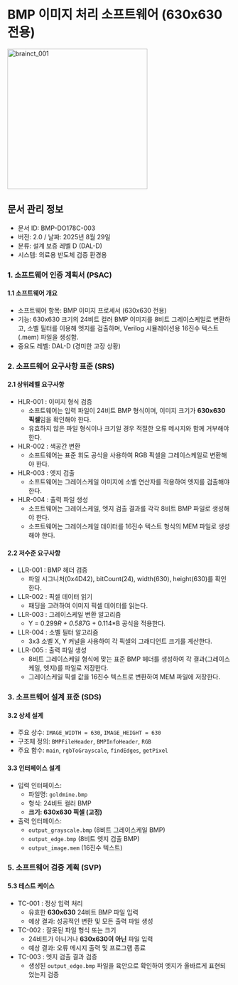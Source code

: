 # BMP 이미지 처리 소프트웨어 (630x630 전용)
<img width="315" height="315" alt="brainct_001" src="https://github.com/user-attachments/assets/8d03445f-322d-4cc2-9d90-251370a270b4" />


## 문서 관리 정보
 - 문서 ID: BMP-DO178C-003
 - 버전: 2.0 / 날짜: 2025년 8월 29일
 - 분류: 설계 보증 레벨 D (DAL-D)
 - 시스템: 의료용 반도체 검증 환경용

### 1. 소프트웨어 인증 계획서 (PSAC)
#### 1.1 소프트웨어 개요
 - 소프트웨어 항목: BMP 이미지 프로세서 (630x630 전용)
 - 기능: 630x630 크기의 24비트 컬러 BMP 이미지를 8비트 그레이스케일로 변환하고, 소벨 필터를 이용해 엣지를 검출하며, Verilog 시뮬레이션용 16진수 텍스트(.mem) 파일을 생성함.
 - 중요도 레벨: DAL-D (경미한 고장 상황)

### 2. 소프트웨어 요구사항 표준 (SRS)
#### 2.1 상위레벨 요구사항
 * HLR-001 : 이미지 형식 검증
   * 소프트웨어는 입력 파일이 24비트 BMP 형식이며, 이미지 크기가 **630x630 픽셀**임을 확인해야 한다.
   * 유효하지 않은 파일 형식이나 크기일 경우 적절한 오류 메시지와 함께 거부해야 한다.
 * HLR-002 : 색공간 변환
   * 소프트웨어는 표준 휘도 공식을 사용하여 RGB 픽셀을 그레이스케일로 변환해야 한다.
 * HLR-003 : 엣지 검출
   * 소프트웨어는 그레이스케일 이미지에 소벨 연산자를 적용하여 엣지를 검출해야 한다.
 * HLR-004 : 출력 파일 생성
   * 소프트웨어는 그레이스케일, 엣지 검출 결과를 각각 8비트 BMP 파일로 생성해야 한다.
   * 소프트웨어는 그레이스케일 데이터를 16진수 텍스트 형식의 MEM 파일로 생성해야 한다.

#### 2.2 저수준 요구사항
 * LLR-001 : BMP 헤더 검증
   * 파일 시그니처(0x4D42), bitCount(24), width(630), height(630)를 확인한다.
 * LLR-002 : 픽셀 데이터 읽기
   * 패딩을 고려하여 이미지 픽셀 데이터를 읽는다.
 * LLR-003 : 그레이스케일 변환 알고리즘
   * Y = 0.299*R + 0.587*G + 0.114*B 공식을 적용한다.
 * LLR-004 : 소벨 필터 알고리즘
   * 3x3 소벨 X, Y 커널을 사용하여 각 픽셀의 그래디언트 크기를 계산한다.
 * LLR-005 : 출력 파일 생성
   * 8비트 그레이스케일 형식에 맞는 표준 BMP 헤더를 생성하여 각 결과(그레이스케일, 엣지)를 파일로 저장한다.
   * 그레이스케일 픽셀 값을 16진수 텍스트로 변환하여 MEM 파일에 저장한다.

### 3. 소프트웨어 설계 표준 (SDS)
#### 3.2 상세 설계
 * 주요 상수: `IMAGE_WIDTH = 630`, `IMAGE_HEIGHT = 630`
 * 구조체 정의: `BMPFileHeader`, `BMPInfoHeader`, `RGB`
 * 주요 함수: `main`, `rgbToGrayscale`, `findEdges`, `getPixel`

#### 3.3 인터페이스 설계
 * 입력 인터페이스:
   * 파일명: `goldmine.bmp`
   * 형식: 24비트 컬러 BMP
   * **크기: 630x630 픽셀 (고정)**
 * 출력 인터페이스:
   * `output_grayscale.bmp` (8비트 그레이스케일 BMP)
   * `output_edge.bmp` (8비트 엣지 검출 BMP)
   * `output_image.mem` (16진수 텍스트)

### 5. 소프트웨어 검증 계획 (SVP)
#### 5.3 테스트 케이스
 * TC-001 : 정상 입력 처리
   * 유효한 **630x630** 24비트 BMP 파일 입력
   * 예상 결과: 성공적인 변환 및 모든 출력 파일 생성
 * TC-002 : 잘못된 파일 형식 또는 크기
   * 24비트가 아니거나 **630x630이 아닌** 파일 입력
   * 예상 결과: 오류 메시지 출력 및 프로그램 종료
 * TC-003 : 엣지 검출 결과 검증
   * 생성된 `output_edge.bmp` 파일을 육안으로 확인하여 엣지가 올바르게 표현되었는지 검증